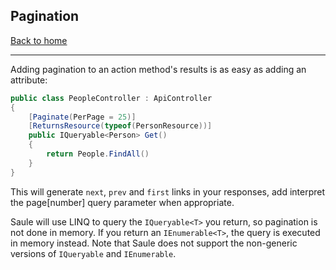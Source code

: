 ## Pagination

[Back to home](index)

----

Adding pagination to an action method's results is as easy as adding an attribute:

```csharp
public class PeopleController : ApiController
{
    [Paginate(PerPage = 25)]
    [ReturnsResource(typeof(PersonResource))]
    public IQueryable<Person> Get()
    {
        return People.FindAll()
    }
}
```

This will generate `next`, `prev` and `first` links in your responses, add interpret the page[number]
query parameter when appropriate.

Saule will use LINQ to query the `IQueryable<T>` you return, so pagination is not done in memory.
If you return an `IEnumerable<T>`, the query is executed in memory instead. Note that Saule does
not support the non-generic versions of `IQueryable` and `IEnumerable`.